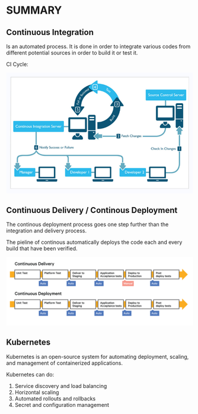 # SUMMARY

## Continuous Integration

Is an automated process. It is done in order to integrate various codes from different potential sources in order to build it or test it.

CI Cycle:

![CI Cycle](screenshots/ci-cycle.png)

## Continuous Delivery / Continous Deployment

The continous deployment process goes one step further than the integration and delivery process.

The pieline of continous automatically deploys the code each and every build that have been verified.

![CD Cycle](screenshots/cd-cycle.png)

## Kubernetes

Kubernetes is an open-source system for automating deployment, scaling, and management of containerized applications.

Kubernetes can do:

1. Service discovery and load balancing
2. Horizontal scaling
3. Automated rollouts and rollbacks
4. Secret and configuration management